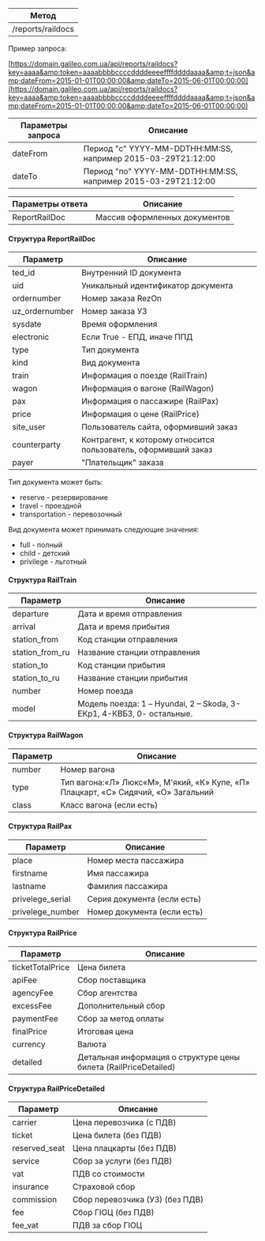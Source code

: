 | **Метод** |
| --- |
| /reports/raildocs |

Пример запроса:

[https://domain.galileo.com.ua/api/reports/raildocs?key=aaaa&amp;token=aaaabbbbccccddddeeeeffffddddaaaa&amp;t=json&amp;dateFrom=2015-01-01T00:00:00&amp;dateTo=2015-06-01T00:00:00](https://domain.galileo.com.ua/api/reports/raildocs?key=aaaa&amp;token=aaaabbbbccccddddeeeeffffddddaaaa&amp;t=json&amp;dateFrom=2015-01-01T00:00:00&amp;dateTo=2015-06-01T00:00:00)

| **Параметры запроса** | **Описание** |
| --- | --- |
| dateFrom | Период "с" YYYY-MM-DDTHH:MM:SS, например 2015-03-29T21:12:00 |
| dateTo | Период "по" YYYY-MM-DDTHH:MM:SS, например 2015-03-29T21:12:00 |

| **Параметры ответа** | **Описание** |
| --- | --- |
| ReportRailDoc | Массив оформленных документов |

#### Структура ReportRailDoc

| **Параметр** | **Описание** |
| --- | --- |
| ted\_id | Внутренний ID документа |
| uid | Уникальный идентификатор документа |
| ordernumber | Номер заказа RezOn |
| uz\_ordernumber | Номер заказа УЗ |
| sysdate | Время оформления |
| electronic | Если True - ЕПД, иначе ППД |
| type | Тип документа |
| kind | Вид документа |
| train | Информация о поезде \(RailTrain\) |
| wagon | Информация о вагоне \(RailWagon\) |
| pax | Информация о пассажире \(RailPax\) |
| price | Информация о цене \(RailPrice\) |
| site\_user | Пользователь сайта, оформивший заказ |
| counterparty | Контрагент, к которому относится пользователь, оформивший заказ |
| payer | "Плательщик" заказа |

Тип документа может быть:

* reserve - резервирование
* travel - проездной
* transportation - перевозочный

Вид документа может принимать следующие значения:

* full - полный
* child - детский
* privilege - льготный

#### Структура RailTrain

| **Параметр** | **Описание** |
| --- | --- |
| departure | Дата и время отправления |
| arrival | Дата и время прибытия |
| station\_from | Код станции отправления |
| station\_from\_ru | Название станции отправления |
| station\_to | Код станции прибытия |
| station\_to\_ru | Название станции прибытия |
| number | Номер поезда |
| model | Модель поезда: 1 – Hyundai, 2 – Skoda, 3-ЕКр1, 4-КВБЗ, 0- остальные. |

#### Структура RailWagon

| **Параметр** | **Описание** |
| --- | --- |
| number | Номер вагона |
| type | Тип вагона:«Л» Люкс«М», М'який, «К» Купе, «П» Плацкарт, «С» Сидячий, «О» Загальний |
| class | Класс вагона \(если есть\) |

#### Структура RailPax

| **Параметр** | **Описание** |
| --- | --- |
| place | Номер места пассажира |
| firstname | Имя пассажира |
| lastname | Фамилия пассажира |
| privelege\_serial | Серия документа \(если есть\) |
| privelege\_number | Номер документа \(если есть\) |

#### Структура RailPrice

| **Параметр** | **Описание** |
| --- | --- |
| ticketTotalPrice | Цена билета |
| apiFee | Сбор поставщика |
| agencyFee | Сбор агентства |
| excessFee | Дополнительный сбор |
| paymentFee | Сбор за метод оплаты |
| finalPrice | Итоговая цена |
| currency | Валюта |
| detailed | Детальная информация о структуре цены билета \(RailPriceDetailed\) |

#### Структура RailPriceDetailed

| **Параметр** | **Описание** |
| --- | --- |
| carrier | Цена перевозчика \(с ПДВ\) |
| ticket | Цена билета \(без ПДВ\) |
| reserved\_seat | Цена плацкарты \(без ПДВ\) |
| service | Сбор за услуги \(без ПДВ\) |
| vat | ПДВ со стоимости |
| insurance | Страховой сбор |
| commission | Сбор перевозчика \(УЗ\) \(без ПДВ\) |
| fee | Сбор ГІОЦ \(без ПДВ\) |
| fee\_vat | ПДВ за сбор ГІОЦ |



